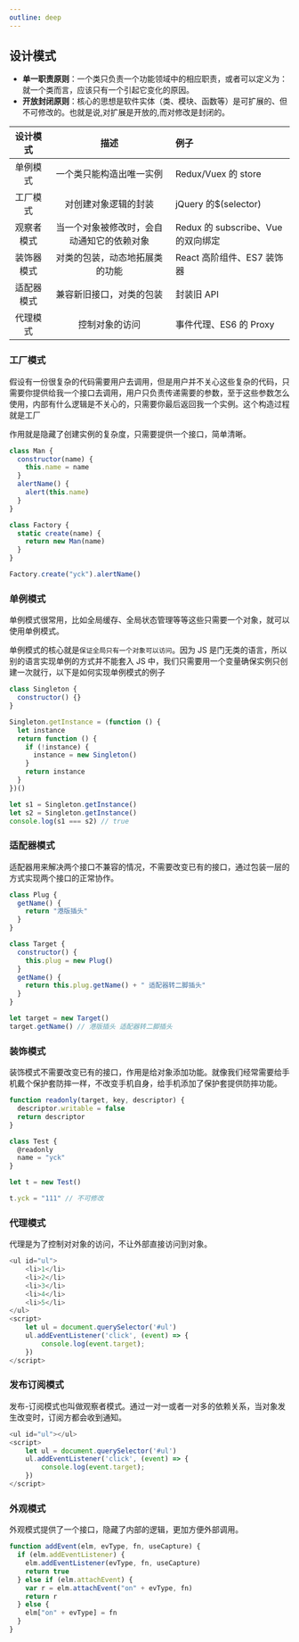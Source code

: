 ```yaml
---
outline: deep
---
```


## 设计模式

- **单一职责原则**：一个类只负责一个功能领域中的相应职责，或者可以定义为：就一个类而言，应该只有一个引起它变化的原因。
- **开放封闭原则**：核心的思想是软件实体（类、模块、函数等）是可扩展的、但不可修改的。也就是说,对扩展是开放的,而对修改是封闭的。

|  设计模式  |                    描述                    | 例子                               |
| :--------: | :----------------------------------------: | :--------------------------------- |
|  单例模式  |          一个类只能构造出唯一实例          | Redux/Vuex 的 store                |
|  工厂模式  |            对创建对象逻辑的封装            | jQuery 的$(selector)               |
| 观察者模式 | 当一个对象被修改时，会自动通知它的依赖对象 | Redux 的 subscribe、Vue 的双向绑定 |
| 装饰器模式 |       对类的包装，动态地拓展类的功能       | React 高阶组件、ES7 装饰器         |
| 适配器模式 |          兼容新旧接口，对类的包装          | 封装旧 API                         |
|  代理模式  |               控制对象的访问               | 事件代理、ES6 的 Proxy             |

### 工厂模式

假设有一份很复杂的代码需要用户去调用，但是用户并不关心这些复杂的代码，只需要你提供给我一个接口去调用，用户只负责传递需要的参数，至于这些参数怎么使用，内部有什么逻辑是不关心的，只需要你最后返回我一个实例。这个构造过程就是工厂

作用就是隐藏了创建实例的复杂度，只需要提供一个接口，简单清晰。

```js
class Man {
  constructor(name) {
    this.name = name
  }
  alertName() {
    alert(this.name)
  }
}

class Factory {
  static create(name) {
    return new Man(name)
  }
}

Factory.create("yck").alertName()
```

### 单例模式

单例模式很常用，比如全局缓存、全局状态管理等等这些只需要一个对象，就可以使用单例模式。

单例模式的核心就是`保证全局只有一个对象可以访问`。因为 JS 是门无类的语言，所以别的语言实现单例的方式并不能套入 JS 中，我们只需要用一个变量确保实例只创建一次就行，以下是如何实现单例模式的例子

```js
class Singleton {
  constructor() {}
}

Singleton.getInstance = (function () {
  let instance
  return function () {
    if (!instance) {
      instance = new Singleton()
    }
    return instance
  }
})()

let s1 = Singleton.getInstance()
let s2 = Singleton.getInstance()
console.log(s1 === s2) // true
```

### 适配器模式

适配器用来解决两个接口不兼容的情况，不需要改变已有的接口，通过包装一层的方式实现两个接口的正常协作。

```js
class Plug {
  getName() {
    return "港版插头"
  }
}

class Target {
  constructor() {
    this.plug = new Plug()
  }
  getName() {
    return this.plug.getName() + " 适配器转二脚插头"
  }
}

let target = new Target()
target.getName() // 港版插头 适配器转二脚插头
```

### 装饰模式

装饰模式不需要改变已有的接口，作用是给对象添加功能。就像我们经常需要给手机戴个保护套防摔一样，不改变手机自身，给手机添加了保护套提供防摔功能。

```js
function readonly(target, key, descriptor) {
  descriptor.writable = false
  return descriptor
}

class Test {
  @readonly
  name = "yck"
}

let t = new Test()

t.yck = "111" // 不可修改
```

### 代理模式

代理是为了控制对对象的访问，不让外部直接访问到对象。

```js
<ul id="ul">
    <li>1</li>
    <li>2</li>
    <li>3</li>
    <li>4</li>
    <li>5</li>
</ul>
<script>
    let ul = document.querySelector('#ul')
    ul.addEventListener('click', (event) => {
        console.log(event.target);
    })
</script>
```

### 发布订阅模式

发布-订阅模式也叫做观察者模式。通过一对一或者一对多的依赖关系，当对象发生改变时，订阅方都会收到通知。

```js
<ul id="ul"></ul>
<script>
    let ul = document.querySelector('#ul')
    ul.addEventListener('click', (event) => {
        console.log(event.target);
    })
</script>
```

### 外观模式

外观模式提供了一个接口，隐藏了内部的逻辑，更加方便外部调用。

```js
function addEvent(elm, evType, fn, useCapture) {
  if (elm.addEventListener) {
    elm.addEventListener(evType, fn, useCapture)
    return true
  } else if (elm.attachEvent) {
    var r = elm.attachEvent("on" + evType, fn)
    return r
  } else {
    elm["on" + evType] = fn
  }
}
```
